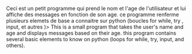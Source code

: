 Ceci est un petit programme qui prend le nom et l'age de l'utilisateur et lui affiche des messages en fonction de son age.
ce programme renferme plusieurs elemets de base a connaitre sur python (boucles for while, try , input, et autres )>
This is a small program that takes the user's name and age and displays messages based on their age.
this program contains several basic elements to know on python (loops for while, try, input, and others).
